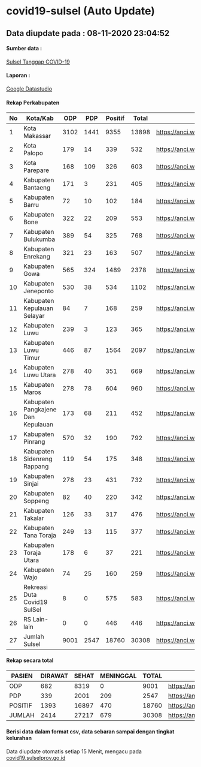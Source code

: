 
# covid19-sulsel (Auto Update)

## Data diupdate pada : 08-11-2020 23:04:52

#### Sumber data :
[Sulsel Tanggap COVID-19](https://covid19.sulselprov.go.id)

#### Laporan :
[Google Datastudio](https://datastudio.google.com/s/jythWGc1j4w)

#### Rekap Perkabupaten 
|No|Kota/Kab|ODP|PDP|Positif|Total|Link|
| --- | --- | --- | --- | --- | --- | --- |
|1|Kota Makassar|3102|1441|9355|13898|https://anci.web.id/cor/kota_makassar|
|2|Kota Palopo|179|14|339|532|https://anci.web.id/cor/kota_palopo|
|3|Kota Parepare|168|109|326|603|https://anci.web.id/cor/kota_parepare|
|4|Kabupaten Bantaeng|171|3|231|405|https://anci.web.id/cor/kabupaten_bantaeng|
|5|Kabupaten Barru|72|10|102|184|https://anci.web.id/cor/kabupaten_barru|
|6|Kabupaten Bone|322|22|209|553|https://anci.web.id/cor/kabupaten_bone|
|7|Kabupaten Bulukumba|389|54|325|768|https://anci.web.id/cor/kabupaten_bulukumba|
|8|Kabupaten Enrekang|321|23|163|507|https://anci.web.id/cor/kabupaten_enrekang|
|9|Kabupaten Gowa|565|324|1489|2378|https://anci.web.id/cor/kabupaten_gowa|
|10|Kabupaten Jeneponto|530|38|534|1102|https://anci.web.id/cor/kabupaten_jeneponto|
|11|Kabupaten Kepulauan Selayar|84|7|168|259|https://anci.web.id/cor/kabupaten_kepulauan_selayar|
|12|Kabupaten Luwu|239|3|123|365|https://anci.web.id/cor/kabupaten_luwu|
|13|Kabupaten Luwu Timur|446|87|1564|2097|https://anci.web.id/cor/kabupaten_luwu_timur|
|14|Kabupaten Luwu Utara|278|40|351|669|https://anci.web.id/cor/kabupaten_luwu_utara|
|15|Kabupaten Maros|278|78|604|960|https://anci.web.id/cor/kabupaten_maros|
|16|Kabupaten Pangkajene Dan Kepulauan|173|68|211|452|https://anci.web.id/cor/kabupaten_pangkajene_dan_kepulauan|
|17|Kabupaten Pinrang|570|32|190|792|https://anci.web.id/cor/kabupaten_pinrang|
|18|Kabupaten Sidenreng Rappang|119|54|175|348|https://anci.web.id/cor/kabupaten_sidenreng_rappang|
|19|Kabupaten Sinjai|278|23|431|732|https://anci.web.id/cor/kabupaten_sinjai|
|20|Kabupaten Soppeng|82|40|220|342|https://anci.web.id/cor/kabupaten_soppeng|
|21|Kabupaten Takalar|126|33|317|476|https://anci.web.id/cor/kabupaten_takalar|
|22|Kabupaten Tana Toraja|249|13|115|377|https://anci.web.id/cor/kabupaten_tana_toraja|
|23|Kabupaten Toraja Utara|178|6|37|221|https://anci.web.id/cor/kabupaten_toraja_utara|
|24|Kabupaten Wajo|74|25|160|259|https://anci.web.id/cor/kabupaten_wajo|
|25|Rekreasi Duta Covid19 SulSel|8|0|575|583|https://anci.web.id/cor/rekreasi_duta_covid19_sulsel|
|26|RS Lain-lain|0|0|446|446|https://anci.web.id/cor/rs_lain-lain|
|27|Jumlah Sulsel|9001|2547|18760|30308|https://anci.web.id/cor/jumlah_sulsel|

#### Rekap secara total

| PASIEN | DIRAWAT | SEHAT | MENINGGAL | TOTAL | LINK |
| ---- | -------- | ---- | ---- |  ---- | ---- |
| ODP | 682 | 8319 | 0 | 9001 | https://anci.web.id/cor/odp_detail.html |
| PDP | 339 | 2001 | 209 | 2547 | https://anci.web.id/cor/pdp_detail.html |
| POSITIF | 1393 | 16897 | 470 | 18760 | https://anci.web.id/cor/positif_detail.html |
| JUMLAH | 2414 | 27217 | 679 | 30308 | https://anci.web.id/cor/jumlah_sulsel/ |

 
#### Berisi data dalam format csv, data sebaran sampai dengan tingkat kelurahan

Data diupdate otomatis setiap 15 Menit, mengacu pada [covid19.sulselprov.go.id](https://covid19.sulselprov.go.id)

